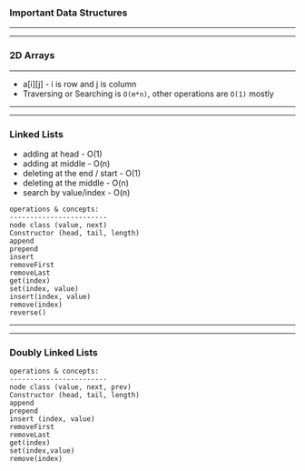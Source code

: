 ### Important Data Structures
<hr/>
<hr/>

### 2D Arrays
<hr/>

* a[i][j] - i is row and j is column
* Traversing or Searching is `O(m*n)`, other operations are `O(1)` mostly

<hr/>
<hr/>

### Linked Lists
* adding at head - O(1)
* adding at middle - O(n)
* deleting at the end / start - O(1)
* deleting at the middle - O(n)
* search by value/index - O(n)
```
operations & concepts:
------------------------
node class (value, next)
Constructor (head, tail, length)
append
prepend
insert
removeFirst
removeLast
get(index)
set(index, value)
insert(index, value)
remove(index)
reverse()
```
<hr/>
<hr/>

### Doubly Linked Lists

```
operations & concepts:
------------------------
node class (value, next, prev)
Constructor (head, tail, length)
append
prepend
insert (index, value)
removeFirst
removeLast
get(index)
set(index,value)
remove(index)
```